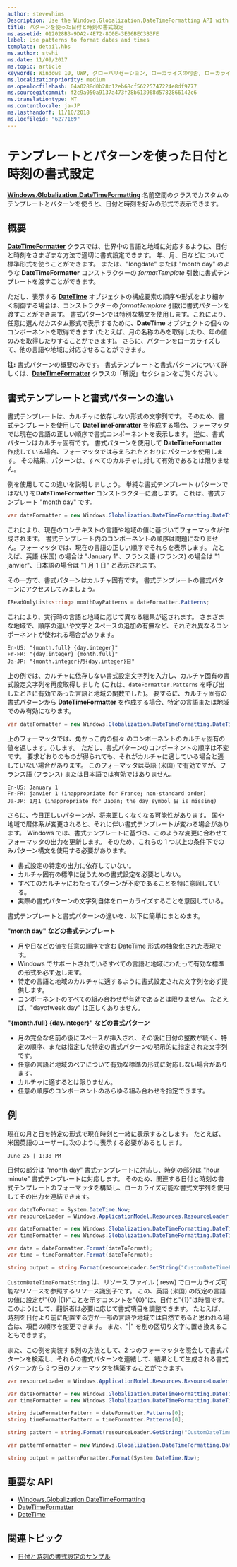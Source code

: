 ```yaml
---
author: stevewhims
Description: Use the Windows.Globalization.DateTimeFormatting API with custom templates and patterns to display dates and times in exactly the format you wish.
title: パターンを使った日付と時刻の書式設定
ms.assetid: 012028B3-9DA2-4E72-8C0E-3E06BEC3B3FE
label: Use patterns to format dates and times
template: detail.hbs
ms.author: stwhi
ms.date: 11/09/2017
ms.topic: article
keywords: Windows 10, UWP, グローバリゼーション, ローカライズの可否, ローカライズ
ms.localizationpriority: medium
ms.openlocfilehash: 04a0288d0b28c12eb68cf56225747224e8df9777
ms.sourcegitcommit: f2c9a050a9137a473f28b613968d5782866142c6
ms.translationtype: MT
ms.contentlocale: ja-JP
ms.lasthandoff: 11/10/2018
ms.locfileid: "6277169"
---
```

# <a name="use-templates-and-patterns-to-format-dates-and-times"></a>テンプレートとパターンを使った日付と時刻の書式設定

[**Windows.Globalization.DateTimeFormatting**](/uwp/api/windows.globalization.datetimeformatting?branch=live) 名前空間のクラスでカスタムのテンプレートとパターンを使うと、日付と時刻を好みの形式で表示できます。

## <a name="introduction"></a>概要

[**DateTimeFormatter**](/uwp/api/windows.globalization.datetimeformatting?branch=live) クラスでは、世界中の言語と地域に対応するように、日付と時刻をさまざまな方法で適切に書式設定できます。 年、月、日などについて標準形式を使うことができます。 または、"longdate" または "month day" のような **DateTimeFormatter** コンストラクターの *formatTemplate* 引数に書式テンプレートを渡すことができます。

ただし、表示する [**DateTime**](/uwp/api/windows.foundation.datetime?branch=live) オブジェクトの構成要素の順序や形式をより細かく制御する場合は、コンストラクターの *formatTemplate* 引数に書式パターンを渡すことができます。 書式パターンでは特別な構文を使用します。これにより、任意に選んだカスタム形式で表示するために、**DateTime** オブジェクトの個々のコンポーネントを取得できます (たとえば、月の名称のみを取得したり、年の値のみを取得したりすることができます)。 さらに、パターンをローカライズして、他の言語や地域に対応させることができます。

**注:** 書式パターンの概要のみです。 書式テンプレートと書式パターンについて詳しくは、[**DateTimeFormatter**](/uwp/api/windows.globalization.datetimeformatting?branch=live) クラスの「解説」セクションをご覧ください。

## <a name="the-difference-between-format-templates-and-format-patterns"></a>書式テンプレートと書式パターンの違い

書式テンプレートは、カルチャに依存しない形式の文字列です。 そのため、書式テンプレートを使用して **DateTimeFormatter** を作成する場合、フォーマッタでは現在の言語の正しい順序で書式コンポーネントを表示します。 逆に、書式パターンはカルチャ固有です。 書式パターンを使用して **DateTimeFormatter** 作成している場合、フォーマッタでは与えられたとおりにパターンを使用します。 その結果、パターンは、すべてのカルチャに対して有効であるとは限りません。

例を使用してこの違いを説明しましょう。 単純な書式テンプレート (パターンではない) を**DateTimeFormatter** コンストラクターに渡します。 これは、書式テンプレート "month day" です。

```csharp
var dateFormatter = new Windows.Globalization.DateTimeFormatting.DateTimeFormatter("month day");
```

これにより、現在のコンテキストの言語や地域の値に基づいてフォーマッタが作成されます。 書式テンプレート内のコンポーネントの順序は問題になりません。フォーマッタでは、現在の言語の正しい順序でそれらを表示します。 たとえば、英語 (米国) の場合は "January 1"、フランス語 (フランス) の場合は "1 janvier"、日本語の場合は "1 月 1 日" と表示されます。

その一方で、書式パターンはカルチャ固有です。 書式テンプレートの書式パターンにアクセスしてみましょう。

```csharp
IReadOnlyList<string> monthDayPatterns = dateFormatter.Patterns;
```

これにより、実行時の言語と地域に応じて異なる結果が返されます。 さまざまな地域で、順序の違いや文字とスペースの追加の有無など、それぞれ異なるコンポーネントが使われる場合があります。

```syntax
En-US: "{month.full} {day.integer}"
Fr-FR: "{day.integer} {month.full}"
Ja-JP: "{month.integer}月{day.integer}日"
```

上の例では、カルチャに依存しない書式設定文字列を入力し、カルチャ固有の書式設定文字列を再度取得しました (これは、`dateFormatter.Patterns` を呼び出したときに有効であった言語と地域の関数でした)。 要するに、カルチャ固有の書式パターンから **DateTimeFormatter** を作成する場合、特定の言語または地域でのみ有効になります。

```csharp
var dateFormatter = new Windows.Globalization.DateTimeFormatting.DateTimeFormatter("{month.full} {day.integer}");
```

上のフォーマッタでは、角かっこ内の個々 のコンポーネントのカルチャ固有の値を返します。{}します。 ただし、書式パターンのコンポーネントの順序は不変です。 要求どおりのものが得られても、それがカルチャに適している場合と適していない場合があります。 このフォーマッタは英語 (米国) で有効ですが、フランス語 (フランス) または日本語では有効ではありません。

``` syntax
En-US: January 1
Fr-FR: janvier 1 (inappropriate for France; non-standard order)
Ja-JP: 1月1 (inappropriate for Japan; the day symbol 日 is missing)
```

さらに、今日正しいパターンが、将来正しくなくなる可能性があります。 国や地域で暦体系が変更されると、それに伴い書式テンプレートが変わる場合があります。 Windows では、書式テンプレートに基づき、このような変更に合わせてフォーマッタの出力を更新します。 そのため、これらの 1 つ以上の条件下でのみパターン構文を使用する必要があります。

-   書式設定の特定の出力に依存していない。
-   カルチャ固有の標準に従うための書式設定を必要としない。
-   すべてのカルチャにわたってパターンが不変であることを特に意図している。
-   実際の書式パターンの文字列自体をローカライズすることを意図している。

書式テンプレートと書式パターンの違いを、以下に簡単にまとめます。

**"month day" などの書式テンプレート**

-   月や日などの値を任意の順序で含む [DateTime](/uwp/api/windows.foundation.datetime?branch=live) 形式の抽象化された表現です。
-   Windows でサポートされているすべての言語と地域にわたって有効な標準の形式を必ず返します。
-   特定の言語と地域のカルチャに適するように書式設定された文字列を必ず提供します。
-   コンポーネントのすべての組み合わせが有効であるとは限りません。 たとえば、"dayofweek day" は正しくありません。

**"{month.full} {day.integer}" などの書式パターン**

-   月の完全な名前の後にスペースが挿入され、その後に日付の整数が続く、特定の順序、または指定した特定の書式パターンの明示的に指定された文字列です。
-   任意の言語と地域のペアについて有効な標準の形式に対応しない場合があります。
-   カルチャに適するとは限りません。
-   任意の順序のコンポーネントのあらゆる組み合わせを指定できます。

## <a name="examples"></a>例

現在の月と日を特定の形式で現在時刻と一緒に表示するとします。 たとえば、米国英語のユーザーに次のように表示する必要があるとします。

``` syntax
June 25 | 1:38 PM
```

日付の部分は "month day" 書式テンプレートに対応し、時刻の部分は "hour minute" 書式テンプレートに対応します。 そのため、関連する日付と時刻の書式テンプレートのフォーマッタを構築し、ローカライズ可能な書式文字列を使用してその出力を連結できます。

```csharp
var dateToFormat = System.DateTime.Now;
var resourceLoader = Windows.ApplicationModel.Resources.ResourceLoader.GetForCurrentView();

var dateFormatter = new Windows.Globalization.DateTimeFormatting.DateTimeFormatter("month day");
var timeFormatter = new Windows.Globalization.DateTimeFormatting.DateTimeFormatter("hour minute");

var date = dateFormatter.Format(dateToFormat);
var time = timeFormatter.Format(dateToFormat);

string output = string.Format(resourceLoader.GetString("CustomDateTimeFormatString"), date, time);
```

`CustomDateTimeFormatString` は、リソース ファイル (.resw) でローカライズ可能なリソースを参照するリソース識別子です。 この、英語 (米国) の既定の言語の値に設定が"{0} |{1}"ことを示すコメントを"{0}"は、日付と"{1}"は時間です。 このようにして、翻訳者は必要に応じて書式項目を調整できます。 たとえば、時刻を日付より前に配置する方が一部の言語や地域では自然であると思われる場合は、項目の順序を変更できます。 また、"|" を別の区切り文字に置き換えることもできます。

また、この例を実装する別の方法として、2 つのフォーマッタを照会して書式パターンを検索し、それらの書式パターンを連結して、結果として生成される書式パターンから 3 つ目のフォーマッタを構築することができます。

```csharp
var resourceLoader = Windows.ApplicationModel.Resources.ResourceLoader.GetForCurrentView();

var dateFormatter = new Windows.Globalization.DateTimeFormatting.DateTimeFormatter("month day");
var timeFormatter = new Windows.Globalization.DateTimeFormatting.DateTimeFormatter("hour minute");

string dateFormatterPattern = dateFormatter.Patterns[0];
string timeFormatterPattern = timeFormatter.Patterns[0];

string pattern = string.Format(resourceLoader.GetString("CustomDateTimeFormatString"), dateFormatterPattern, timeFormatterPattern);

var patternFormatter = new Windows.Globalization.DateTimeFormatting.DateTimeFormatter(pattern);

string output = patternFormatter.Format(System.DateTime.Now);
```

## <a name="important-apis"></a>重要な API

* [Windows.Globalization.DateTimeFormatting](/uwp/api/windows.globalization.datetimeformatting?branch=live)
* [DateTimeFormatter](/uwp/api/windows.globalization.datetimeformatting?branch=live)
* [DateTime](/uwp/api/windows.foundation.datetime?branch=live)

## <a name="related-topics"></a>関連トピック

* [日付と時刻の書式設定のサンプル](http://go.microsoft.com/fwlink/p/?LinkId=231618)